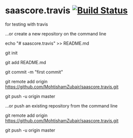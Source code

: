 # saascore.travis [![Build Status](https://travis-ci.org/MohtishamZubair/saascore.travis.svg?branch=master)](https://travis-ci.org/MohtishamZubair/saascore.travis)

for testing with travis


…or create a new repository on the command line

echo "# saascore.travis" >> README.md

git init

git add README.md

git commit -m "first commit"

git remote add origin https://github.com/MohtishamZubair/saascore.travis.git

git push -u origin master


…or push an existing repository from the command line


git remote add origin https://github.com/MohtishamZubair/saascore.travis.git

git push -u origin master
